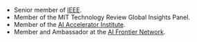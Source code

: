 - Senior member of [IEEE](https://www.ieee.org).
- Member of the MIT Technology Review Global Insights Panel.
- Member of the [AI Accelerator Institute](https://www.aiacceleratorinstitute.com).
- Member and Ambassador at the [AI Frontier Network](https://aifn.co/).

